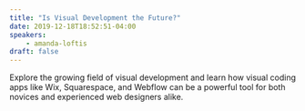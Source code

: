 ```yaml
---
title: "Is Visual Development the Future?"
date: 2019-12-18T18:52:51-04:00
speakers:
    - amanda-loftis
draft: false
---
```


Explore the growing field of visual development and learn how visual coding apps like Wix, Squarespace, and Webflow can be a powerful tool for both novices and experienced web designers alike.
